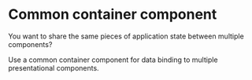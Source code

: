 # Common container component
You want to share the same pieces of application state between multiple
components?

Use a common container component for data binding to multiple presentational
components.
